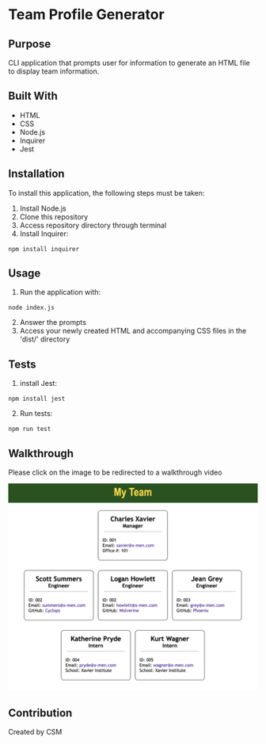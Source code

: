 # Team Profile Generator
## Purpose
CLI application that prompts user for information to generate an HTML file to display team information.
## Built With
- HTML
- CSS
- Node.js
- Inquirer
- Jest
## Installation
To install this application, the following steps must be taken:
1. Install Node.js
2. Clone this repository
3. Access repository directory through terminal
4. Install Inquirer: 
```
npm install inquirer
```
## Usage
1. Run the application with:
```
node index.js
```
2. Answer the prompts
3. Access your newly created HTML and accompanying CSS files in the 'dist/' directory
## Tests
1. install Jest:
```
npm install jest
```
2. Run tests: 
```
npm run test
```
## Walkthrough
Please click on the image to be redirected to a walkthrough video

[![Walkthrough Video](images/team-profile-gen.png)](https://drive.google.com/file/d/1WBJzrtLSR_jEw93hcJDpdMRfLX8_QlTh/view?usp=sharing)
## Contribution
Created by CSM